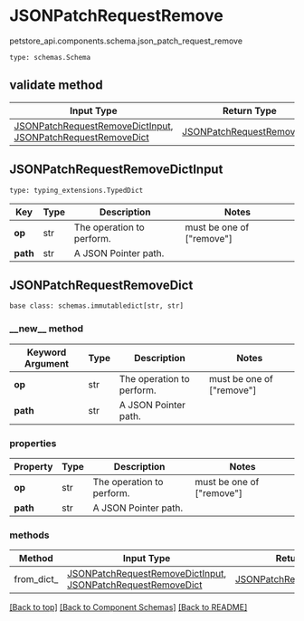 # JSONPatchRequestRemove
petstore_api.components.schema.json_patch_request_remove
```
type: schemas.Schema
```

## validate method
Input Type | Return Type | Notes
------------ | ------------- | -------------
[JSONPatchRequestRemoveDictInput](#jsonpatchrequestremovedictinput), [JSONPatchRequestRemoveDict](#jsonpatchrequestremovedict) | [JSONPatchRequestRemoveDict](#jsonpatchrequestremovedict) |

## JSONPatchRequestRemoveDictInput
```
type: typing_extensions.TypedDict
```
Key | Type |  Description | Notes
------------ | ------------- | ------------- | -------------
**op** | str | The operation to perform. | must be one of ["remove"]
**path** | str | A JSON Pointer path. |

## JSONPatchRequestRemoveDict
```
base class: schemas.immutabledict[str, str]

```
### &lowbar;&lowbar;new&lowbar;&lowbar; method
Keyword Argument | Type | Description | Notes
---------------- | ---- | ----------- | -----
**op** | str | The operation to perform. | must be one of ["remove"]
**path** | str | A JSON Pointer path. |

### properties
Property | Type | Description | Notes
-------- | ---- | ----------- | -----
**op** | str | The operation to perform. | must be one of ["remove"]
**path** | str | A JSON Pointer path. |

### methods
Method | Input Type | Return Type | Notes
------ | ---------- | ----------- | ------
from_dict_ | [JSONPatchRequestRemoveDictInput](#jsonpatchrequestremovedictinput), [JSONPatchRequestRemoveDict](#jsonpatchrequestremovedict) | [JSONPatchRequestRemoveDict](#jsonpatchrequestremovedict) | a constructor

[[Back to top]](#top) [[Back to Component Schemas]](../../../README.md#Component-Schemas) [[Back to README]](../../../README.md)
